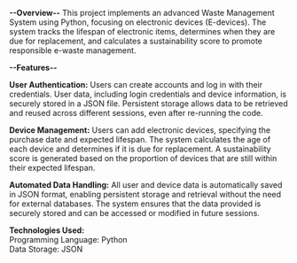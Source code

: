 ****--Overview--****
This project implements an advanced Waste Management System using Python, focusing on electronic devices (E-devices). The system tracks the lifespan of electronic items, determines when they are due for replacement, and calculates a sustainability score to promote responsible e-waste management.


**--Features--**

**User Authentication:**
Users can create accounts and log in with their credentials.
User data, including login credentials and device information, is securely stored in a JSON file.
Persistent storage allows data to be retrieved and reused across different sessions, even after re-running the code.

**Device Management:**
Users can add electronic devices, specifying the purchase date and expected lifespan.
The system calculates the age of each device and determines if it is due for replacement.
A sustainability score is generated based on the proportion of devices that are still within their expected lifespan.

**Automated Data Handling:**
All user and device data is automatically saved in JSON format, enabling persistent storage and retrieval without the need for external databases.
The system ensures that the data provided is securely stored and can be accessed or modified in future sessions.


****Technologies Used:****                                                                                    
Programming Language: Python               
Data Storage: JSON

